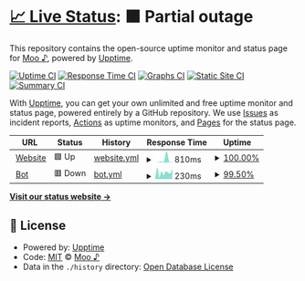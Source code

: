 # [📈 Live Status](https://moo-7.github.io/uptime): <!--live status--> **🟧 Partial outage**

This repository contains the open-source uptime monitor and status page for [Moo ♪](https://moo.is-a.fun), powered by [Upptime](https://github.com/upptime/upptime).

[![Uptime CI](https://github.com/moo-7/uptime/workflows/Uptime%20CI/badge.svg)](https://github.com/moo-7/uptime/actions?query=workflow%3A%22Uptime+CI%22)
[![Response Time CI](https://github.com/moo-7/uptime/workflows/Response%20Time%20CI/badge.svg)](https://github.com/moo-7/uptime/actions?query=workflow%3A%22Response+Time+CI%22)
[![Graphs CI](https://github.com/moo-7/uptime/workflows/Graphs%20CI/badge.svg)](https://github.com/moo-7/uptime/actions?query=workflow%3A%22Graphs+CI%22)
[![Static Site CI](https://github.com/moo-7/uptime/workflows/Static%20Site%20CI/badge.svg)](https://github.com/moo-7/uptime/actions?query=workflow%3A%22Static+Site+CI%22)
[![Summary CI](https://github.com/moo-7/uptime/workflows/Summary%20CI/badge.svg)](https://github.com/moo-7/uptime/actions?query=workflow%3A%22Summary+CI%22)

With [Upptime](https://upptime.js.org), you can get your own unlimited and free uptime monitor and status page, powered entirely by a GitHub repository. We use [Issues](https://github.com/moo-7/uptime/issues) as incident reports, [Actions](https://github.com/moo-7/uptime/actions) as uptime monitors, and [Pages](https://moo-7.github.io/uptime) for the status page.

<!--start: status pages-->
<!-- This summary is generated by Upptime (https://github.com/upptime/upptime) -->
<!-- Do not edit this manually, your changes will be overwritten -->
<!-- prettier-ignore -->
| URL | Status | History | Response Time | Uptime |
| --- | ------ | ------- | ------------- | ------ |
| <img alt="" src="https://icons.duckduckgo.com/ip3/moo.is-a.fun.ico" height="13"> [Website](https://moo.is-a.fun/) | 🟩 Up | [website.yml](https://github.com/moo-7/uptime/commits/HEAD/history/website.yml) | <details><summary><img alt="Response time graph" src="./graphs/website/response-time-week.png" height="20"> 810ms</summary><br><a href="https://moo-uptime.is-a.fun/history/website"><img alt="Response time 810" src="https://img.shields.io/endpoint?url=https%3A%2F%2Fraw.githubusercontent.com%2Fmoo-7%2Fuptime%2FHEAD%2Fapi%2Fwebsite%2Fresponse-time.json"></a><br><a href="https://moo-uptime.is-a.fun/history/website"><img alt="24-hour response time 127" src="https://img.shields.io/endpoint?url=https%3A%2F%2Fraw.githubusercontent.com%2Fmoo-7%2Fuptime%2FHEAD%2Fapi%2Fwebsite%2Fresponse-time-day.json"></a><br><a href="https://moo-uptime.is-a.fun/history/website"><img alt="7-day response time 810" src="https://img.shields.io/endpoint?url=https%3A%2F%2Fraw.githubusercontent.com%2Fmoo-7%2Fuptime%2FHEAD%2Fapi%2Fwebsite%2Fresponse-time-week.json"></a><br><a href="https://moo-uptime.is-a.fun/history/website"><img alt="30-day response time 810" src="https://img.shields.io/endpoint?url=https%3A%2F%2Fraw.githubusercontent.com%2Fmoo-7%2Fuptime%2FHEAD%2Fapi%2Fwebsite%2Fresponse-time-month.json"></a><br><a href="https://moo-uptime.is-a.fun/history/website"><img alt="1-year response time 810" src="https://img.shields.io/endpoint?url=https%3A%2F%2Fraw.githubusercontent.com%2Fmoo-7%2Fuptime%2FHEAD%2Fapi%2Fwebsite%2Fresponse-time-year.json"></a></details> | <details><summary><a href="https://moo-uptime.is-a.fun/history/website">100.00%</a></summary><a href="https://moo-uptime.is-a.fun/history/website"><img alt="All-time uptime 100.00%" src="https://img.shields.io/endpoint?url=https%3A%2F%2Fraw.githubusercontent.com%2Fmoo-7%2Fuptime%2FHEAD%2Fapi%2Fwebsite%2Fuptime.json"></a><br><a href="https://moo-uptime.is-a.fun/history/website"><img alt="24-hour uptime 100.00%" src="https://img.shields.io/endpoint?url=https%3A%2F%2Fraw.githubusercontent.com%2Fmoo-7%2Fuptime%2FHEAD%2Fapi%2Fwebsite%2Fuptime-day.json"></a><br><a href="https://moo-uptime.is-a.fun/history/website"><img alt="7-day uptime 100.00%" src="https://img.shields.io/endpoint?url=https%3A%2F%2Fraw.githubusercontent.com%2Fmoo-7%2Fuptime%2FHEAD%2Fapi%2Fwebsite%2Fuptime-week.json"></a><br><a href="https://moo-uptime.is-a.fun/history/website"><img alt="30-day uptime 100.00%" src="https://img.shields.io/endpoint?url=https%3A%2F%2Fraw.githubusercontent.com%2Fmoo-7%2Fuptime%2FHEAD%2Fapi%2Fwebsite%2Fuptime-month.json"></a><br><a href="https://moo-uptime.is-a.fun/history/website"><img alt="1-year uptime 100.00%" src="https://img.shields.io/endpoint?url=https%3A%2F%2Fraw.githubusercontent.com%2Fmoo-7%2Fuptime%2FHEAD%2Fapi%2Fwebsite%2Fuptime-year.json"></a></details>
| <img alt="" src="https://icons.duckduckgo.com/ip3/moo.hop.sh.ico" height="13"> [Bot](https://moo.hop.sh/) | 🟥 Down | [bot.yml](https://github.com/moo-7/uptime/commits/HEAD/history/bot.yml) | <details><summary><img alt="Response time graph" src="./graphs/bot/response-time-week.png" height="20"> 230ms</summary><br><a href="https://moo-uptime.is-a.fun/history/bot"><img alt="Response time 230" src="https://img.shields.io/endpoint?url=https%3A%2F%2Fraw.githubusercontent.com%2Fmoo-7%2Fuptime%2FHEAD%2Fapi%2Fbot%2Fresponse-time.json"></a><br><a href="https://moo-uptime.is-a.fun/history/bot"><img alt="24-hour response time 250" src="https://img.shields.io/endpoint?url=https%3A%2F%2Fraw.githubusercontent.com%2Fmoo-7%2Fuptime%2FHEAD%2Fapi%2Fbot%2Fresponse-time-day.json"></a><br><a href="https://moo-uptime.is-a.fun/history/bot"><img alt="7-day response time 230" src="https://img.shields.io/endpoint?url=https%3A%2F%2Fraw.githubusercontent.com%2Fmoo-7%2Fuptime%2FHEAD%2Fapi%2Fbot%2Fresponse-time-week.json"></a><br><a href="https://moo-uptime.is-a.fun/history/bot"><img alt="30-day response time 230" src="https://img.shields.io/endpoint?url=https%3A%2F%2Fraw.githubusercontent.com%2Fmoo-7%2Fuptime%2FHEAD%2Fapi%2Fbot%2Fresponse-time-month.json"></a><br><a href="https://moo-uptime.is-a.fun/history/bot"><img alt="1-year response time 230" src="https://img.shields.io/endpoint?url=https%3A%2F%2Fraw.githubusercontent.com%2Fmoo-7%2Fuptime%2FHEAD%2Fapi%2Fbot%2Fresponse-time-year.json"></a></details> | <details><summary><a href="https://moo-uptime.is-a.fun/history/bot">99.50%</a></summary><a href="https://moo-uptime.is-a.fun/history/bot"><img alt="All-time uptime 99.50%" src="https://img.shields.io/endpoint?url=https%3A%2F%2Fraw.githubusercontent.com%2Fmoo-7%2Fuptime%2FHEAD%2Fapi%2Fbot%2Fuptime.json"></a><br><a href="https://moo-uptime.is-a.fun/history/bot"><img alt="24-hour uptime 98.25%" src="https://img.shields.io/endpoint?url=https%3A%2F%2Fraw.githubusercontent.com%2Fmoo-7%2Fuptime%2FHEAD%2Fapi%2Fbot%2Fuptime-day.json"></a><br><a href="https://moo-uptime.is-a.fun/history/bot"><img alt="7-day uptime 99.50%" src="https://img.shields.io/endpoint?url=https%3A%2F%2Fraw.githubusercontent.com%2Fmoo-7%2Fuptime%2FHEAD%2Fapi%2Fbot%2Fuptime-week.json"></a><br><a href="https://moo-uptime.is-a.fun/history/bot"><img alt="30-day uptime 99.50%" src="https://img.shields.io/endpoint?url=https%3A%2F%2Fraw.githubusercontent.com%2Fmoo-7%2Fuptime%2FHEAD%2Fapi%2Fbot%2Fuptime-month.json"></a><br><a href="https://moo-uptime.is-a.fun/history/bot"><img alt="1-year uptime 99.50%" src="https://img.shields.io/endpoint?url=https%3A%2F%2Fraw.githubusercontent.com%2Fmoo-7%2Fuptime%2FHEAD%2Fapi%2Fbot%2Fuptime-year.json"></a></details>

<!--end: status pages-->

[**Visit our status website →**](https://moo-7.github.io/uptime)

## 📄 License

- Powered by: [Upptime](https://github.com/upptime/upptime)
- Code: [MIT](./LICENSE) © [Moo ♪](https://moo.is-a.fun)
- Data in the `./history` directory: [Open Database License](https://opendatacommons.org/licenses/odbl/1-0/)

